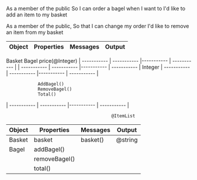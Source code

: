 As a member of the public
So I can order a bagel when I want to
I'd like to add an item to my basket

As a member of the public,
So that I can change my order
I'd like to remove an item from my basket

| Object      |   Properties| Messages    |   Output    |
| ----------- | ----------- |-----------  | ----------- |

Basket
Bagel
price(@Integer)
| ----------- | ----------- |-----------  | ----------- |
| ----------- | ----------- |-----------  | ----------- |
Integer
| ----------- | ----------- |-----------  | ----------- |

                AddBagel()
                RemoveBagel()
                Total()
| ----------- | ----------- |-----------  | ----------- |

                                            @ItemList

| Object | Properties| Messages | Output
| ----------- | ----------- | -----| -----|
| Basket | basket  | basket()   | @string  |
| Bagel | addBagel() |      |
|       | removeBagel() |     
|       | total() |
